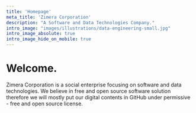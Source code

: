 ```yaml
---
title: 'Homepage'
meta_title: 'Zimera Corporation'
description: "A Software and Data Technologies Company."
intro_image: "images/illustrations/data-engineering-small.jpg"
intro_image_absolute: true
intro_image_hide_on_mobile: true
---
```


# Welcome.

Zimera Corporation is a social enterprise focusing on software and data technologies. We believe in free and open source software solution therefore we will mostly put our digital contents in GitHub under permissive - free and open source license.
